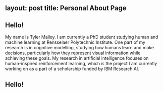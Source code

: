layout: post
title: Personal About Page
---


## Hello! 

My name is Tyler Malloy. I am currently a PhD student studying human and machine learning at Rensselaer Polytechnic Institute. One part of my research is in cognitive modelling, studying how humans learn and make decisions, particularly how they represent visual information while achieving these goals. My research in artificial intelligence focuses on human-inspired reinforcement learning, which is the project I am currently working on as a part of a scholarship funded by IBM Research AI.

## Hello! 